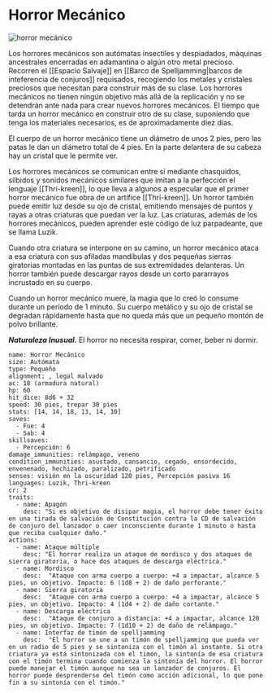 # Horror Mecánico
![horror mecánico](https://5etools-mirror-1.github.io/img/bestiary/MCV1SC/Clockwork%20Horror.webp)

Los horrores mecánicos son autómatas insectiles y despiadados, máquinas ancestrales encerradas en adamantina o algún otro metal precioso. Recorren el [[Espacio Salvaje]] en [[Barco de Spelljamming|barcos de inteferencia de conjuros]] requisados, recogiendo los metales y cristales preciosos que necesitan para construir más de su clase. Los horrores mecánicos no tienen ningún objetivo más allá de la replicación y no se detendrán ante nada para crear nuevos horrores mecánicos. El tiempo que tarda un horror mecánico en construir otro de su clase, suponiendo que tenga los materiales necesarios, es de aproximadamente diez días.

El cuerpo de un horror mecánico tiene un diámetro de unos 2 pies, pero las patas le dan un diámetro total de 4 pies. En la parte delantera de su cabeza hay un cristal que le permite ver.

Los horrores mecánicos se comunican entre sí mediante chasquidos, silbidos y sonidos mecánicos similares que imitan a la perfección el lenguaje [[Thri-kreen]], lo que lleva a algunos a especular que el primer horror mecánico fue obra de un artífice [[Thri-kreen]]. Un horror también puede emitir luz desde su ojo de cristal, emitiendo mensajes de puntos y rayas a otras criaturas que puedan ver la luz. Las criaturas, además de los horrores mecánicos, pueden aprender este código de luz parpadeante, que se llama Luzik.

Cuando otra criatura se interpone en su camino, un horror mecánico ataca a esa criatura con sus afiladas mandíbulas y dos pequeñas sierras giratorias montadas en las puntas de sus extremidades delanteras. Un horror también puede descargar rayos desde un corto pararrayos incrustado en su cuerpo.

Cuando un horror mecánico muere, la magia que lo creó lo consume durante un período de 1 minuto. Su cuerpo metálico y su ojo de cristal se degradan rápidamente hasta que no queda más que un pequeño montón de polvo brillante.

**_Naturaleza Inusual._** El horror no necesita respirar, comer, beber ni dormir.

```statblock
name: Horror Mecánico
size: Autómata
type: Pequeño
alignment: , legal malvado
ac: 18 (armadura natural)
hp: 60
hit_dice: 8d6 + 32
speed: 30 pies, trepar 30 pies
stats: [14, 14, 18, 13, 14, 10]
saves:
  - Fue: 4
  - Sab: 4
skillsaves:
  - Percepción: 6
damage_immunities: relámpago, veneno
condition_immunities: asustado, cansancio, cegado, ensordecido, envenenado, hechizado, paralizado, petrificado
senses: visión en la oscuridad 120 pies, Percepción pasiva 16
languages: Luzik, Thri-kreen
cr: 2
traits:
  - name: Apagón
    desc: "Si es objetivo de disipar magia, el horror debe tener éxito en una tirada de salvación de Constitución contra la CD de salvación de conjuro del lanzador o caer inconsciente durante 1 minuto o hasta que reciba cualquier daño."
actions:
  - name: Ataque múltiple
    desc: "El horror realiza un ataque de mordisco y dos ataques de sierra giratoria, o hace dos ataques de descarga eléctrica."
  - name: Mordisco
    desc:  "Ataque con arma cuerpo a cuerpo: +4 a impactar, alcance 5 pies, un objetivo. Impacto: 6 (1d8 + 2) de daño perforante."
  - name: Sierra giratoria
    desc:  "Ataque con arma cuerpo a cuerpo: +4 a impactar, alcance 5 pies, un objetivo. Impacto: 4 (1d4 + 2) de daño cortante."
  - name: Descarga eléctrica
    desc:  "Ataque de conjuro a distancia: +4 a impactar, alcance 120 pies, un objetivo. Impacto: 7 (1d10 + 2) de daño de relámpago."
  - name: Interfaz de timón de spelljamming
    desc:  "El horror se une a un timón de spelljamming que pueda ver en un radio de 5 pies y se sintoniza con el timón al instante. Si otra criatura ya está sintonizada con el timón, la sintonía de esa criatura con el timón termina cuando comienza la sintonía del horror. El horror puede manejar el timón aunque no sea un lanzador de conjuros. El horror puede desprenderse del timón como acción adicional, lo que pone fin a su sintonía con el timón."
```




